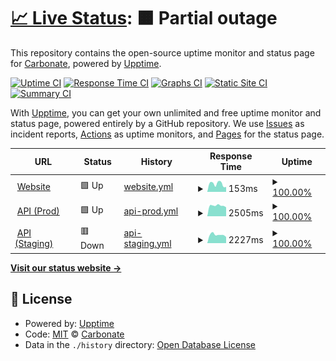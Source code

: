 # [📈 Live Status](https://status.carbonate.dev): <!--live status--> **🟧 Partial outage**

This repository contains the open-source uptime monitor and status page for [Carbonate](https://carbonate.dev), powered by [Upptime](https://github.com/upptime/upptime).

[![Uptime CI](https://github.com/Carbonate-dev/statuspage/workflows/Uptime%20CI/badge.svg)](https://github.com/Carbonate-dev/statuspage/actions?query=workflow%3A%22Uptime+CI%22)
[![Response Time CI](https://github.com/Carbonate-dev/statuspage/workflows/Response%20Time%20CI/badge.svg)](https://github.com/Carbonate-dev/statuspage/actions?query=workflow%3A%22Response+Time+CI%22)
[![Graphs CI](https://github.com/Carbonate-dev/statuspage/workflows/Graphs%20CI/badge.svg)](https://github.com/Carbonate-dev/statuspage/actions?query=workflow%3A%22Graphs+CI%22)
[![Static Site CI](https://github.com/Carbonate-dev/statuspage/workflows/Static%20Site%20CI/badge.svg)](https://github.com/Carbonate-dev/statuspage/actions?query=workflow%3A%22Static+Site+CI%22)
[![Summary CI](https://github.com/Carbonate-dev/statuspage/workflows/Summary%20CI/badge.svg)](https://github.com/Carbonate-dev/statuspage/actions?query=workflow%3A%22Summary+CI%22)

With [Upptime](https://upptime.js.org), you can get your own unlimited and free uptime monitor and status page, powered entirely by a GitHub repository. We use [Issues](https://github.com/Carbonate-dev/statuspage/issues) as incident reports, [Actions](https://github.com/Carbonate-dev/statuspage/actions) as uptime monitors, and [Pages](https://status.carbonate.dev) for the status page.

<!--start: status pages-->
<!-- This summary is generated by Upptime (https://github.com/upptime/upptime) -->
<!-- Do not edit this manually, your changes will be overwritten -->
<!-- prettier-ignore -->
| URL | Status | History | Response Time | Uptime |
| --- | ------ | ------- | ------------- | ------ |
| <img alt="" src="https://icons.duckduckgo.com/ip3/carbonate.dev.ico" height="13"> [Website](https://carbonate.dev) | 🟩 Up | [website.yml](https://github.com/Carbonate-dev/statuspage/commits/HEAD/history/website.yml) | <details><summary><img alt="Response time graph" src="./graphs/website/response-time-week.png" height="20"> 153ms</summary><br><a href="https://status.carbonate.dev/history/website"><img alt="Response time 173" src="https://img.shields.io/endpoint?url=https%3A%2F%2Fraw.githubusercontent.com%2FCarbonate-dev%2Fstatuspage%2FHEAD%2Fapi%2Fwebsite%2Fresponse-time.json"></a><br><a href="https://status.carbonate.dev/history/website"><img alt="24-hour response time 95" src="https://img.shields.io/endpoint?url=https%3A%2F%2Fraw.githubusercontent.com%2FCarbonate-dev%2Fstatuspage%2FHEAD%2Fapi%2Fwebsite%2Fresponse-time-day.json"></a><br><a href="https://status.carbonate.dev/history/website"><img alt="7-day response time 153" src="https://img.shields.io/endpoint?url=https%3A%2F%2Fraw.githubusercontent.com%2FCarbonate-dev%2Fstatuspage%2FHEAD%2Fapi%2Fwebsite%2Fresponse-time-week.json"></a><br><a href="https://status.carbonate.dev/history/website"><img alt="30-day response time 173" src="https://img.shields.io/endpoint?url=https%3A%2F%2Fraw.githubusercontent.com%2FCarbonate-dev%2Fstatuspage%2FHEAD%2Fapi%2Fwebsite%2Fresponse-time-month.json"></a><br><a href="https://status.carbonate.dev/history/website"><img alt="1-year response time 173" src="https://img.shields.io/endpoint?url=https%3A%2F%2Fraw.githubusercontent.com%2FCarbonate-dev%2Fstatuspage%2FHEAD%2Fapi%2Fwebsite%2Fresponse-time-year.json"></a></details> | <details><summary><a href="https://status.carbonate.dev/history/website">100.00%</a></summary><a href="https://status.carbonate.dev/history/website"><img alt="All-time uptime 100.00%" src="https://img.shields.io/endpoint?url=https%3A%2F%2Fraw.githubusercontent.com%2FCarbonate-dev%2Fstatuspage%2FHEAD%2Fapi%2Fwebsite%2Fuptime.json"></a><br><a href="https://status.carbonate.dev/history/website"><img alt="24-hour uptime 100.00%" src="https://img.shields.io/endpoint?url=https%3A%2F%2Fraw.githubusercontent.com%2FCarbonate-dev%2Fstatuspage%2FHEAD%2Fapi%2Fwebsite%2Fuptime-day.json"></a><br><a href="https://status.carbonate.dev/history/website"><img alt="7-day uptime 100.00%" src="https://img.shields.io/endpoint?url=https%3A%2F%2Fraw.githubusercontent.com%2FCarbonate-dev%2Fstatuspage%2FHEAD%2Fapi%2Fwebsite%2Fuptime-week.json"></a><br><a href="https://status.carbonate.dev/history/website"><img alt="30-day uptime 100.00%" src="https://img.shields.io/endpoint?url=https%3A%2F%2Fraw.githubusercontent.com%2FCarbonate-dev%2Fstatuspage%2FHEAD%2Fapi%2Fwebsite%2Fuptime-month.json"></a><br><a href="https://status.carbonate.dev/history/website"><img alt="1-year uptime 100.00%" src="https://img.shields.io/endpoint?url=https%3A%2F%2Fraw.githubusercontent.com%2FCarbonate-dev%2Fstatuspage%2FHEAD%2Fapi%2Fwebsite%2Fuptime-year.json"></a></details>
| <img alt="" src="https://icons.duckduckgo.com/ip3/api.carbonate.dev.ico" height="13"> [API (Prod)](https://api.carbonate.dev/docs) | 🟩 Up | [api-prod.yml](https://github.com/Carbonate-dev/statuspage/commits/HEAD/history/api-prod.yml) | <details><summary><img alt="Response time graph" src="./graphs/api-prod/response-time-week.png" height="20"> 2505ms</summary><br><a href="https://status.carbonate.dev/history/api-prod"><img alt="Response time 2570" src="https://img.shields.io/endpoint?url=https%3A%2F%2Fraw.githubusercontent.com%2FCarbonate-dev%2Fstatuspage%2FHEAD%2Fapi%2Fapi-prod%2Fresponse-time.json"></a><br><a href="https://status.carbonate.dev/history/api-prod"><img alt="24-hour response time 2133" src="https://img.shields.io/endpoint?url=https%3A%2F%2Fraw.githubusercontent.com%2FCarbonate-dev%2Fstatuspage%2FHEAD%2Fapi%2Fapi-prod%2Fresponse-time-day.json"></a><br><a href="https://status.carbonate.dev/history/api-prod"><img alt="7-day response time 2505" src="https://img.shields.io/endpoint?url=https%3A%2F%2Fraw.githubusercontent.com%2FCarbonate-dev%2Fstatuspage%2FHEAD%2Fapi%2Fapi-prod%2Fresponse-time-week.json"></a><br><a href="https://status.carbonate.dev/history/api-prod"><img alt="30-day response time 2570" src="https://img.shields.io/endpoint?url=https%3A%2F%2Fraw.githubusercontent.com%2FCarbonate-dev%2Fstatuspage%2FHEAD%2Fapi%2Fapi-prod%2Fresponse-time-month.json"></a><br><a href="https://status.carbonate.dev/history/api-prod"><img alt="1-year response time 2570" src="https://img.shields.io/endpoint?url=https%3A%2F%2Fraw.githubusercontent.com%2FCarbonate-dev%2Fstatuspage%2FHEAD%2Fapi%2Fapi-prod%2Fresponse-time-year.json"></a></details> | <details><summary><a href="https://status.carbonate.dev/history/api-prod">100.00%</a></summary><a href="https://status.carbonate.dev/history/api-prod"><img alt="All-time uptime 100.00%" src="https://img.shields.io/endpoint?url=https%3A%2F%2Fraw.githubusercontent.com%2FCarbonate-dev%2Fstatuspage%2FHEAD%2Fapi%2Fapi-prod%2Fuptime.json"></a><br><a href="https://status.carbonate.dev/history/api-prod"><img alt="24-hour uptime 100.00%" src="https://img.shields.io/endpoint?url=https%3A%2F%2Fraw.githubusercontent.com%2FCarbonate-dev%2Fstatuspage%2FHEAD%2Fapi%2Fapi-prod%2Fuptime-day.json"></a><br><a href="https://status.carbonate.dev/history/api-prod"><img alt="7-day uptime 100.00%" src="https://img.shields.io/endpoint?url=https%3A%2F%2Fraw.githubusercontent.com%2FCarbonate-dev%2Fstatuspage%2FHEAD%2Fapi%2Fapi-prod%2Fuptime-week.json"></a><br><a href="https://status.carbonate.dev/history/api-prod"><img alt="30-day uptime 100.00%" src="https://img.shields.io/endpoint?url=https%3A%2F%2Fraw.githubusercontent.com%2FCarbonate-dev%2Fstatuspage%2FHEAD%2Fapi%2Fapi-prod%2Fuptime-month.json"></a><br><a href="https://status.carbonate.dev/history/api-prod"><img alt="1-year uptime 100.00%" src="https://img.shields.io/endpoint?url=https%3A%2F%2Fraw.githubusercontent.com%2FCarbonate-dev%2Fstatuspage%2FHEAD%2Fapi%2Fapi-prod%2Fuptime-year.json"></a></details>
| <img alt="" src="https://icons.duckduckgo.com/ip3/api.staging.carbonate.dev.ico" height="13"> [API (Staging)](https://api.staging.carbonate.dev/docs) | 🟥 Down | [api-staging.yml](https://github.com/Carbonate-dev/statuspage/commits/HEAD/history/api-staging.yml) | <details><summary><img alt="Response time graph" src="./graphs/api-staging/response-time-week.png" height="20"> 2227ms</summary><br><a href="https://status.carbonate.dev/history/api-staging"><img alt="Response time 1786" src="https://img.shields.io/endpoint?url=https%3A%2F%2Fraw.githubusercontent.com%2FCarbonate-dev%2Fstatuspage%2FHEAD%2Fapi%2Fapi-staging%2Fresponse-time.json"></a><br><a href="https://status.carbonate.dev/history/api-staging"><img alt="24-hour response time 1813" src="https://img.shields.io/endpoint?url=https%3A%2F%2Fraw.githubusercontent.com%2FCarbonate-dev%2Fstatuspage%2FHEAD%2Fapi%2Fapi-staging%2Fresponse-time-day.json"></a><br><a href="https://status.carbonate.dev/history/api-staging"><img alt="7-day response time 2227" src="https://img.shields.io/endpoint?url=https%3A%2F%2Fraw.githubusercontent.com%2FCarbonate-dev%2Fstatuspage%2FHEAD%2Fapi%2Fapi-staging%2Fresponse-time-week.json"></a><br><a href="https://status.carbonate.dev/history/api-staging"><img alt="30-day response time 1786" src="https://img.shields.io/endpoint?url=https%3A%2F%2Fraw.githubusercontent.com%2FCarbonate-dev%2Fstatuspage%2FHEAD%2Fapi%2Fapi-staging%2Fresponse-time-month.json"></a><br><a href="https://status.carbonate.dev/history/api-staging"><img alt="1-year response time 1786" src="https://img.shields.io/endpoint?url=https%3A%2F%2Fraw.githubusercontent.com%2FCarbonate-dev%2Fstatuspage%2FHEAD%2Fapi%2Fapi-staging%2Fresponse-time-year.json"></a></details> | <details><summary><a href="https://status.carbonate.dev/history/api-staging">100.00%</a></summary><a href="https://status.carbonate.dev/history/api-staging"><img alt="All-time uptime 99.68%" src="https://img.shields.io/endpoint?url=https%3A%2F%2Fraw.githubusercontent.com%2FCarbonate-dev%2Fstatuspage%2FHEAD%2Fapi%2Fapi-staging%2Fuptime.json"></a><br><a href="https://status.carbonate.dev/history/api-staging"><img alt="24-hour uptime 99.99%" src="https://img.shields.io/endpoint?url=https%3A%2F%2Fraw.githubusercontent.com%2FCarbonate-dev%2Fstatuspage%2FHEAD%2Fapi%2Fapi-staging%2Fuptime-day.json"></a><br><a href="https://status.carbonate.dev/history/api-staging"><img alt="7-day uptime 100.00%" src="https://img.shields.io/endpoint?url=https%3A%2F%2Fraw.githubusercontent.com%2FCarbonate-dev%2Fstatuspage%2FHEAD%2Fapi%2Fapi-staging%2Fuptime-week.json"></a><br><a href="https://status.carbonate.dev/history/api-staging"><img alt="30-day uptime 99.68%" src="https://img.shields.io/endpoint?url=https%3A%2F%2Fraw.githubusercontent.com%2FCarbonate-dev%2Fstatuspage%2FHEAD%2Fapi%2Fapi-staging%2Fuptime-month.json"></a><br><a href="https://status.carbonate.dev/history/api-staging"><img alt="1-year uptime 99.68%" src="https://img.shields.io/endpoint?url=https%3A%2F%2Fraw.githubusercontent.com%2FCarbonate-dev%2Fstatuspage%2FHEAD%2Fapi%2Fapi-staging%2Fuptime-year.json"></a></details>

<!--end: status pages-->

[**Visit our status website →**](https://status.carbonate.dev)

## 📄 License

- Powered by: [Upptime](https://github.com/upptime/upptime)
- Code: [MIT](./LICENSE) © [Carbonate](https://carbonate.dev)
- Data in the `./history` directory: [Open Database License](https://opendatacommons.org/licenses/odbl/1-0/)
